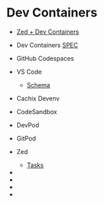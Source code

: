 # Dev Containers

- [Zed + Dev Containers][zed-devctr]
- Dev Containers [SPEC][devctr-spec]
- GitHub Codespaces
- VS Code
  - [Schema][devctr-schema-vscode]
- Cachix Devenv
- CodeSandbox
- DevPod
- GitPod
- Zed
  - [Tasks][devctr-schema-zed]

- [zed-devctr]: https://alessandro-annini.medium.com/lightning-fast-development-with-zed-and-dev-containers-11df1135b635 "Blog post"
- [devctr-spec]: https://containers.dev/supporting "Docs"
- [devctr-schema-vscode]: https://containers.dev/implementors/json_schema/ "Docs"
- [devctr-schema-zed]: https://zed.dev/docs/tasks "Docs"
